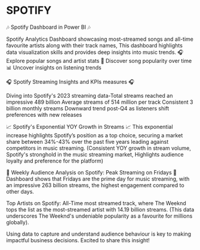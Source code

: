 # SPOTIFY
🎶 Spotify Dashboard in Power BI 🎶

Spotify Analytics Dashboard showcasing most-streamed songs and all-time favourite artists along with their track names, This dashboard highlights data visualization skills and provides deep insights into music trends.
🎧 Explore popular songs and artist stats
🎤 Discover song popularity over time
📊 Uncover insights on listening trends

🎧 Spotify Streaming Insights and KPIs measures 🎧

Diving into Spotify's 2023 streaming data-Total streams reached an impressive 489 billion
Average streams of 514 million per track
Consistent 3 billion monthly streams
Downward trend post-Q4 as listeners shift preferences with new releases

📈 Spotify's Exponential YOY Growth in Streams 📈
This exponential increase highlights Spotify’s position as a top choice, securing a market share between 34%-43% over the past five years leading against competitors in music streaming.
(Consistent YOY growth in stream volume, Spotify's stronghold in the music streaming market, Highlights audience loyalty and preference for the platform)

📅 Weekly Audience Analysis on Spotify: Peak Streaming on Fridays 📅
Dashboard shows that Fridays are the prime day for music streaming, with an impressive 263 billion streams, the highest engagement compared to other days.

Top Artists on Spotify: All-Time most streamed track, where The Weeknd tops the list as the most-streamed artist with 14.19 billion streams.
(This data underscores The Weeknd's undeniable popularity as a favourite for millions globally).

Using data to capture and understand audience behaviour is key to making impactful business decisions. Excited to share this insight!
